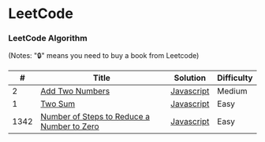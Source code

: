 # LeetCode

### LeetCode Algorithm

(Notes: "🔒" means you need to buy a book from Leetcode)

| #    | Title                                                                                                                   | Solution                                                                                         | Difficulty |
| ---- | ----------------------------------------------------------------------------------------------------------------------- | ------------------------------------------------------------------------------------------------ | ---------- |
| 2    | [Add Two Numbers](https://leetcode.com/problems/add-two-numbers/)                                                       | [Javascript](./Javascript/2-Add_two_numbers.js)                                                  | Medium     |
| 1    | [Two Sum](https://leetcode.com/problems/two-sum/)                                                                       | [Javascript](./Javascript/1-Two_Sum.js)                                                          | Easy       |
| 1342 | [Number of Steps to Reduce a Number to Zero](https://leetcode.com/problems/number-of-steps-to-reduce-a-number-to-zero/) | [Javascript](./Javascript/../1342-Number%20of%20Steps%20to%20Reduce%20a%20Number%20to%20Zero.js) | Easy       |
